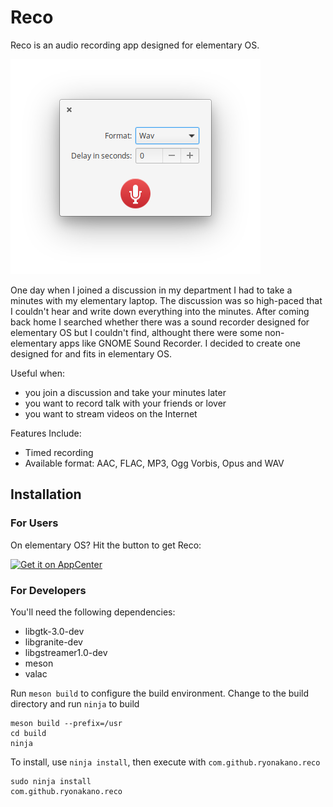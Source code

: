 # Reco

Reco is an audio recording app designed for elementary OS.

![Screenshot](data/Screenshot.png)

One day when I joined a discussion in my department I had to take a minutes with my elementary laptop. The discussion was so high-paced that I couldn't hear and write down everything into the minutes. After coming back home I searched whether there was a sound recorder designed for elementary OS but I couldn't find, althought there were some non-elementary apps like GNOME Sound Recorder. I decided to create one designed for and fits in elementary OS.

Useful when:

* you join a discussion and take your minutes later
* you want to record talk with your friends or lover
* you want to stream videos on the Internet

Features Include:

* Timed recording
* Available format: AAC, FLAC, MP3, Ogg Vorbis, Opus and WAV

## Installation

### For Users

On elementary OS? Hit the button to get Reco:

[![Get it on AppCenter](https://appcenter.elementary.io/badge.svg)](https://appcenter.elementary.io/com.github.ryonakano.reco)

### For Developers

You'll need the following dependencies:

* libgtk-3.0-dev
* libgranite-dev
* libgstreamer1.0-dev
* meson
* valac

Run `meson build` to configure the build environment. Change to the build directory and run `ninja` to build

    meson build --prefix=/usr
    cd build
    ninja

To install, use `ninja install`, then execute with `com.github.ryonakano.reco`

    sudo ninja install
    com.github.ryonakano.reco
